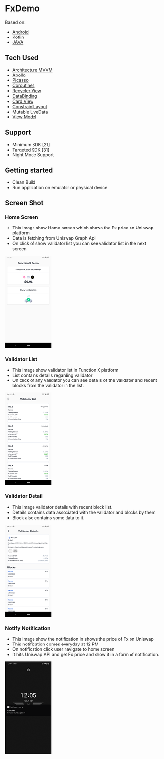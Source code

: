 # FxDemo

Based on:

- [Android](https://developer.android.com/)
- [Kotlin](https://kotlinlang.org/)
- [JAVA](https://www.java.com/en/)


## Tech Used
- [Architecture MVVM](https://en.wikipedia.org/wiki/Model%E2%80%93view%E2%80%93viewmodel)
- [Apollo](https://www.apollographql.com/)
- [Picasso](https://square.github.io/picasso/)
- [Coroutines](https://developer.android.com/kotlin/coroutines)
- [Recycler View](https://developer.android.com/reference/kotlin/androidx/recyclerview/widget/RecyclerView)
- [DataBinding](https://developer.android.com/topic/libraries/data-binding)
- [Card View](https://developer.android.com/guide/topics/ui/layout/cardview)
- [ConstraintLayout](https://developer.android.com/training/constraint-layout)
- [Mutable LiveData](https://developer.android.com/reference/android/arch/lifecycle/MutableLiveData)
- [View Model](https://developer.android.com/topic/libraries/architecture/viewmodel)



## Support 
- Minimum SDK [21]
- Targeted SDK [31]
- Night Mode Support


## Getting started

- Clean Build
- Run application on emulator or physical device


## Screen Shot

### Home Screen

- This image show Home screen which shows the Fx price on Uniswap platform
- Data is fetching from Uniswap Graph Api
- On click of show validator list you can see validator list in the next screen

<img src="screen_shot/screen_shot_1.png" width="150" height="300"/>



### Validator List

- This image show validator list in Function X platform
- List contains details regarding validator
- On click of any validator you can see details of the validator and recent blocks from the validator in the list.

<img src="screen_shot/screen_shot_2.png" width="150" height="300"/>



### Validator Detail

- This image validator details with recent block list.
- Details contains data associated with the validator and blocks by them
- Block also contains some data to it.

<img src="screen_shot/screen_shot_3.png" width="150" height="300"/>



### Notify Notification

- This image show the notification in shows the price of Fx on Uniswap
- This notification comes everyday at 12 PM
- On notification click user navigate to home screen
- It hits Uniswap API and get Fx price and show it in a form of notification.

<img src="screen_shot/screen_shot_4.png" width="150" height="300"/>

